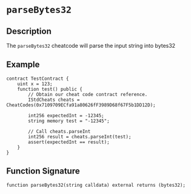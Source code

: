 # `parseBytes32`

## Description

The `parseBytes32` cheatcode will parse the input string into bytes32

## Example

```solidity
contract TestContract {
    uint x = 123;
    function test() public {
        // Obtain our cheat code contract reference.
        IStdCheats cheats = CheatCodes(0x7109709ECfa91a80626fF3989D68f67F5b1DD12D);

        int256 expectedInt = -12345;
        string memory test = "-12345";

        // Call cheats.parseInt
        int256 result = cheats.parseInt(test);
        assert(expectedInt == result);
    }
}
```

## Function Signature

```solidity
function parseBytes32(string calldata) external returns (bytes32);
```
